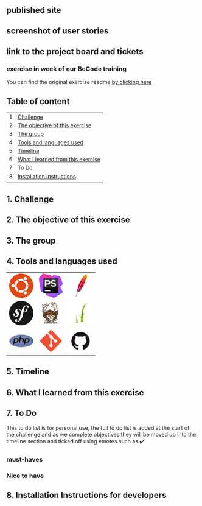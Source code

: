 # <!-- Exercise title -->

## published site

## screenshot of user stories

## link to the project board and tickets

### exercise in week <!-- NR (from date - to date)--> of our BeCode training
You can find the original exercise readme [by clicking here](https://github.com/becodeorg/ANT-Lamarr-5.34/tree/main/3.The-Mountain/Symfony/1.MVC-routing)

## Table of content

|     |                                                                         |
| --- | ----------------------------------------------------------------------- |
| 1   | [Challenge](#challenge)                                                 |
| 2   | [The objective of this exercise](#the-objective-of-this-exercise)       |
| 3   | [The group](#the-group)                                                 |
| 4   | [Tools and languages used](#tools-and-languages-used)                   |
| 5   | [Timeline](#timeline)                                                   |
| 6   | [What I learned from this exercise](#what-i-learned-from-this-exercise) |
| 7   | [To Do](#to-do)                                                         |
| 8   | [Installation Instructions](#installation-instructions)                 |
|     |

## 1. Challenge

## 2. The objective of this exercise

## 3. The group

<!--give credit where it's due and link to group member's github pages-->

## 4. Tools and languages used

<!--Adjust the content of this table per exercise
Logos are added on a project basis, I have them stored in a separate folder locally, ready for copying-->

|                                           |                                             |                                             |
|-------------------------------------------|---------------------------------------------|---------------------------------------------|
| ![Ubuntu](./src/Assets/ubuntu-logo.png)   | ![phpstorm](./src/Assets/phpstorm-logo.png) | ![apache](./src/Assets/apache-logo.png)     |
| ![Symfony](./src/Assets/symfony-logo.png) | ![composer](./src/Assets/composer-logo.png) | ![twig](./src/Assets/twig-logo.png)         |
| ![php](./src/Assets/php-logo.png)         | ![Git](./src/Assets/git-logo.png)         | ![github](./src/Assets/github-logo.png)     |

## 5. Timeline

<!-- fill in the timeline with what happened, challenges and how you overcame them, little victories, link to sources if possible -->

## 6. What I learned from this exercise

<!--here you can write anything from a short summary on the subject of the exercise, a readable description of the new skills/knowledge you acquire, to an in depth clarification. As long as it helps you retain what you learned, or easily find the information when working on future projects-->

## 7. To Do

This to do list is for personal use, the full to do list is added at the start of the challenge and as we complete
objectives they will be moved up into the timeline section and ticked off using emotes such as :heavy_check_mark:

<!--For now, this list is usually provided by BeCode and thus quite static. When working on outside projects, this list will become more dynamic as the projects grow and evolve-->

### must-haves

### Nice to have

## 8. Installation Instructions for developers

<!--write clear instructions on how to get your project working on the user's local environment-->
